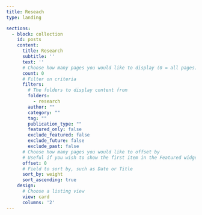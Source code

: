 ```yaml
---
title: Reseach
type: landing

sections:
  - block: collection
    id: posts
    content:
      title: Research
      subtitle: ''
      text: ''
      # Choose how many pages you would like to display (0 = all pages)
      count: 0
      # Filter on criteria
      filters:
        # The folders to display content from
        folders:
          - research
        author: ""
        category: ""
        tag: ""
        publication_type: ""
        featured_only: false
        exclude_featured: false
        exclude_future: false
        exclude_past: false
      # Choose how many pages you would like to offset by
      # Useful if you wish to show the first item in the Featured widget
      offset: 0
      # Field to sort by, such as Date or Title
      sort_by: weight
      sort_ascending: true
    design:
      # Choose a listing view
      view: card
      columns: '2'
---
```

